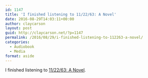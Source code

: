 ```yaml
---
id: 1147
title: 'I finished listening to 11/22/63: A Novel'
date: 2016-08-29T14:03:11+00:00
author: claycarson
layout: post
guid: http://claycarson.net/?p=1147
permalink: /2016/08/29/i-finished-listening-to-112263-a-novel/
categories:
  - Audiobook
  - Media
format: aside
---
```

I finished listening to [11/22/63: A Novel](http://amazon.com/exec/obidos/ASIN/1451627289/claycarson0c-20).
